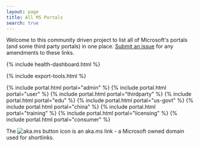 ```yaml
---
layout: page
title: All MS Portals
search: true
---
```

Welcome to this community driven project to list all of Microsoft's portals (and some third party portals) in one place. [Submit an issue](https://github.com/adamfowlerit/msportals.io/issues) for any amendments to these links.

{% include health-dashboard.html %}

{% include export-tools.html %}

{% include portal.html portal="admin" %}
{% include portal.html portal="user" %}
{% include portal.html portal="thirdparty" %}
{% include portal.html portal="edu" %}
{% include portal.html portal="us-govt" %}
{% include portal.html portal="china" %}
{% include portal.html portal="training" %}
{% include portal.html portal="licensing" %}
{% include portal.html portal="consumer" %}

The ![aka.ms button](.\images\akamsicon.png) icon is an aka.ms link - a Microsoft owned domain used for shortlinks.
